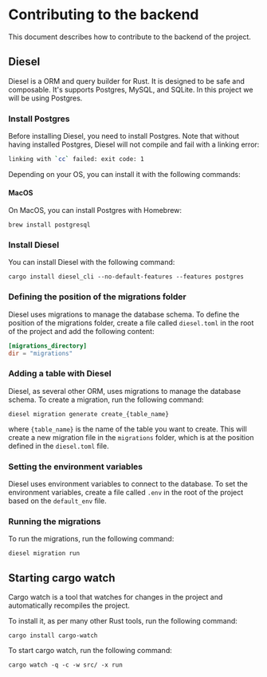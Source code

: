 # Contributing to the backend
This document describes how to contribute to the backend of the project.

## Diesel
Diesel is a ORM and query builder for Rust. It is designed to be safe and composable. It's supports Postgres, MySQL, and SQLite. In this project we will be using Postgres.

### Install Postgres
Before installing Diesel, you need to install Postgres. Note that without having installed Postgres, Diesel will not compile and fail
with a linking error:

```bash
linking with `cc` failed: exit code: 1
```

Depending on your OS, you can install it with the following commands:

#### MacOS
On MacOS, you can install Postgres with Homebrew:

`brew install postgresql`

### Install Diesel
You can install Diesel with the following command:

`cargo install diesel_cli --no-default-features --features postgres`

### Defining the position of the migrations folder
Diesel uses migrations to manage the database schema. To define the position of the migrations folder, create a file called `diesel.toml` in the root of the project and add the following content:

```toml
[migrations_directory]
dir = "migrations"
```

### Adding a table with Diesel
Diesel, as several other ORM, uses migrations to manage the database schema. To create a migration, run the following command:

`diesel migration generate create_{table_name}`

where `{table_name}` is the name of the table you want to create. This will create a new migration file in the `migrations` folder, which is at the position defined in the `diesel.toml` file.

### Setting the environment variables
Diesel uses environment variables to connect to the database. To set the environment variables, create a file called `.env` in the root of the project based on the `default_env` file.

### Running the migrations
To run the migrations, run the following command:

`diesel migration run`

## Starting cargo watch
Cargo watch is a tool that watches for changes in the project and automatically recompiles the project.

To install it, as per many other Rust tools, run the following command:

`cargo install cargo-watch`

To start cargo watch, run the following command:

`cargo watch -q -c -w src/ -x run`